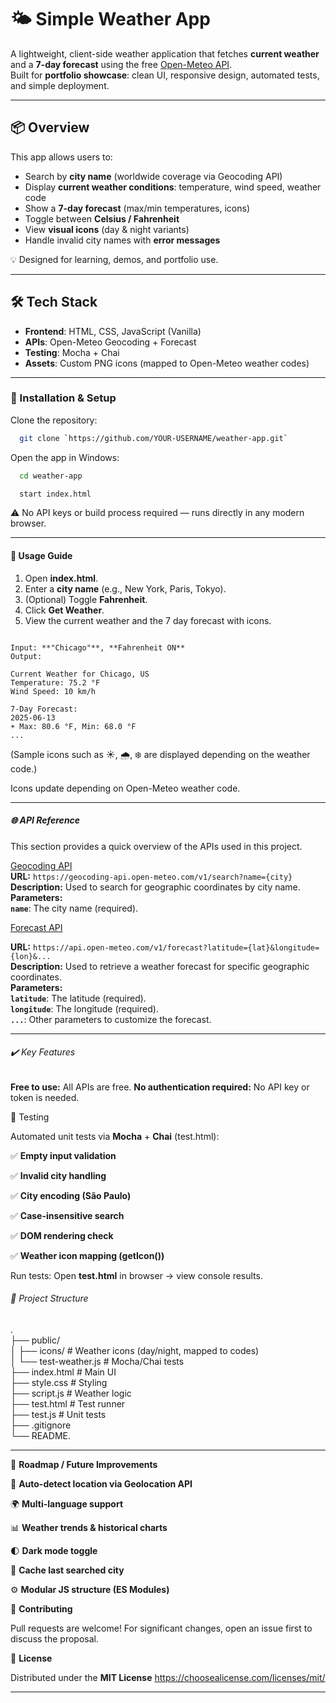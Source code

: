 # 🌤️ Simple Weather App

A lightweight, client-side weather application that fetches **current weather** and a **7-day forecast** using the free [Open-Meteo API](https://open-meteo.com/).  
Built for **portfolio showcase**: clean UI, responsive design, automated tests, and simple deployment.

---

## 📦 Overview

This app allows users to:

- Search by **city name** (worldwide coverage via Geocoding API)
- Display **current weather conditions**: temperature, wind speed, weather code
- Show a **7-day forecast** (max/min temperatures, icons)
- Toggle between **Celsius / Fahrenheit**
- View **visual icons** (day & night variants)
- Handle invalid city names with **error messages**

💡 Designed for learning, demos, and portfolio use.

---

## 🛠️ Tech Stack

- **Frontend**: HTML, CSS, JavaScript (Vanilla)
- **APIs**: Open-Meteo Geocoding + Forecast
- **Testing**: Mocha + Chai
- **Assets**: Custom PNG icons (mapped to Open-Meteo weather codes)

---

### 🚀 Installation & Setup

Clone the repository:

  ``` bash
    git clone `https://github.com/YOUR-USERNAME/weather-app.git`
  ```

Open the app in Windows:

  ```bash
    cd weather-app
  ```

  ```bash
    start index.html
  ```

⚠️ No API keys or build process required — runs directly in any modern browser.

---

#### 📖 Usage Guide

1. Open **index.html**.
2. Enter a **city name** (e.g., New York, Paris, Tokyo).
3. (Optional) Toggle **Fahrenheit**.
4. Click **Get Weather**.
5. View the current weather and the 7 day forecast with icons.

```📊 Example Output

Input: **"Chicago"**, **Fahrenheit ON**
Output:

Current Weather for Chicago, US
Temperature: 75.2 °F
Wind Speed: 10 km/h

7-Day Forecast:
2025-06-13
☀️ Max: 80.6 °F, Min: 68.0 °F
...

```

(Sample icons such as ☀️, 🌧️, ❄️ are displayed depending on the weather code.)

Icons update depending on Open-Meteo weather code.

---

##### 🌐 API Reference

This section provides a quick overview of the APIs used in this project.

[Geocoding API](https://geocoding-api.open-meteo.com/v1/search?name=Berlin)  
**URL:** `https://geocoding-api.open-meteo.com/v1/search?name={city}`  
**Description:** Used to search for geographic coordinates by city name.  
**Parameters:**  
**`name`**: The city name (required).

[Forecast API](https://api.open-meteo.com/v1/forecast?latitude=52.52&longitude=13.41&current_weather=true&daily=temperature_2m_max,temperature_2m_min&timezone=auto)

**URL:** `https://api.open-meteo.com/v1/forecast?latitude={lat}&longitude={lon}&...`  
**Description:** Used to retrieve a weather forecast for specific geographic coordinates.  
**Parameters:**  
**`latitude`**: The latitude (required).  
**`longitude`**: The longitude (required).  
**`...`**: Other parameters to customize the forecast.

---

###### ✔️ Key Features

**Free to use:** All APIs are free.
**No authentication required:** No API key or token is needed.

🧪 Testing

Automated unit tests via **Mocha** + **Chai** (test.html):

✅ **Empty input validation**

✅ **Invalid city handling**

✅ **City encoding (São Paulo)**

✅ **Case-insensitive search**

✅ **DOM rendering check**

✅ **Weather icon mapping (getIcon())**

Run tests:
Open **test.html** in browser → view console results.

###### 🧩 Project Structure  
  
  .  
├── public/  
│   ├── icons/            # Weather icons (day/night, mapped to codes)  
│   └── test-weather.js   # Mocha/Chai tests  
├── index.html            # Main UI  
├── style.css             # Styling  
├── script.js             # Weather logic  
├── test.html             # Test runner  
├── test.js               # Unit tests  
├── .gitignore  
└── README.  
  
  ---


🧭 **Roadmap / Future Improvements**

📍 **Auto-detect location via Geolocation API**

🌍 **Multi-language support**

📊 **Weather trends & historical charts**

🌓 **Dark mode toggle**

💾 **Cache last searched city**

⚙️ **Modular JS structure (ES Modules)**

🙌 **Contributing**

Pull requests are welcome!
For significant changes, open an issue first to discuss the proposal.

📜 **License**

Distributed under the **MIT License**
<https://choosealicense.com/licenses/mit/>

---
